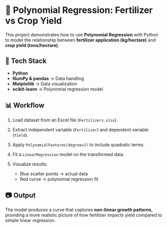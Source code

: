 
# 🌾 Polynomial Regression: Fertilizer vs Crop Yield

This project demonstrates how to use **Polynomial Regression** with Python to model the relationship between **fertilizer application (kg/hectare)** and **crop yield (tons/hectare)**.

## 🚀 Tech Stack

* **Python**
* **NumPy & pandas** → Data handling
* **Matplotlib** → Data visualization
* **scikit-learn** → Polynomial regression model

## 📊 Workflow

1. Load dataset from an Excel file (`Fertilizers.xlsx`).
2. Extract independent variable (`Fertilizer`) and dependent variable (`Yield`).
3. Apply `PolynomialFeatures(degree=2)` to include quadratic terms.
4. Fit a `LinearRegression` model on the transformed data.
5. Visualize results:

   * Blue scatter points → actual data
   * Red curve → polynomial regression fit

## 📷 Output

The model produces a curve that captures **non-linear growth patterns**, providing a more realistic picture of how fertilizer impacts yield compared to simple linear regression.

